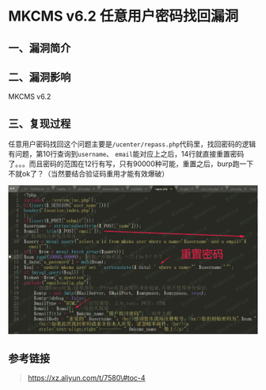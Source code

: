 MKCMS v6.2 任意用户密码找回漏洞
===============================

一、漏洞简介
------------

二、漏洞影响
------------

MKCMS v6.2

三、复现过程
------------

任意用户密码找回这个问题主要是`/ucenter/repass.php`代码里，找回密码的逻辑有问题，第10行查询到`username`、
`email`能对应上之后，14行就直接重置密码了。。。而且密码的范围在12行有写，只有90000种可能，重置之后，burp跑一下不就ok了？（当然要结合验证码重用才能有效爆破）

![](./.resource/MKCMSv6.2任意用户密码找回漏洞/media/rId24.png)

参考链接
--------

> https://xz.aliyun.com/t/7580\#toc-4
